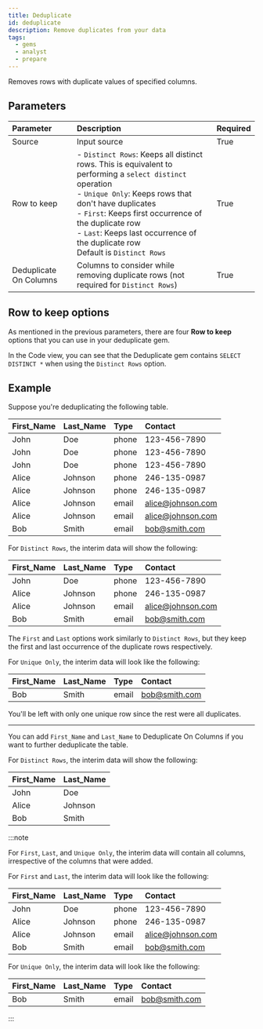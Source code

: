 ```yaml
---
title: Deduplicate
id: deduplicate
description: Remove duplicates from your data
tags:
  - gems
  - analyst
  - prepare
---
```


Removes rows with duplicate values of specified columns.

## Parameters

| Parameter              | Description                                                                                                                                                                                                                                                                                                                  | Required |
| :--------------------- | :--------------------------------------------------------------------------------------------------------------------------------------------------------------------------------------------------------------------------------------------------------------------------------------------------------------------------- | :------- |
| Source                 | Input source                                                                                                                                                                                                                                                                                                                 | True     |
| Row to keep            | - `Distinct Rows`: Keeps all distinct rows. This is equivalent to performing a `select distinct` operation <br/>- `Unique Only`: Keeps rows that don't have duplicates <br/>- `First`: Keeps first occurrence of the duplicate row <br/>- `Last`: Keeps last occurrence of the duplicate row <br/>Default is `Distinct Rows` | True     |
| Deduplicate On Columns | Columns to consider while removing duplicate rows (not required for `Distinct Rows`)                                                                                                                                                                                                                                         | True     |

## Row to keep options

As mentioned in the previous parameters, there are four **Row to keep** options that you can use in your deduplicate gem.

In the Code view, you can see that the Deduplicate gem contains `SELECT DISTINCT *` when using the `Distinct Rows` option.

## Example

Suppose you're deduplicating the following table.

| First_Name | Last_Name | Type  | Contact           |
| :--------- | :-------- | :---- | :---------------- |
| John       | Doe       | phone | 123-456-7890      |
| John       | Doe       | phone | 123-456-7890      |
| John       | Doe       | phone | 123-456-7890      |
| Alice      | Johnson   | phone | 246-135-0987      |
| Alice      | Johnson   | phone | 246-135-0987      |
| Alice      | Johnson   | email | alice@johnson.com |
| Alice      | Johnson   | email | alice@johnson.com |
| Bob        | Smith     | email | bob@smith.com     |

For `Distinct Rows`, the interim data will show the following:

| First_Name | Last_Name | Type  | Contact           |
| :--------- | :-------- | :---- | :---------------- |
| John       | Doe       | phone | 123-456-7890      |
| Alice      | Johnson   | phone | 246-135-0987      |
| Alice      | Johnson   | email | alice@johnson.com |
| Bob        | Smith     | email | bob@smith.com     |

The `First` and `Last` options work similarly to `Distinct Rows`, but they keep the first and last occurrence of the duplicate rows respectively.

For `Unique Only`, the interim data will look like the following:

| First_Name | Last_Name | Type  | Contact       |
| :--------- | :-------- | :---- | :------------ |
| Bob        | Smith     | email | bob@smith.com |

You'll be left with only one unique row since the rest were all duplicates.

---

You can add `First_Name` and `Last_Name` to Deduplicate On Columns if you want to further deduplicate the table.

For `Distinct Rows`, the interim data will show the following:

| First_Name | Last_Name |
| :--------- | :-------- |
| John       | Doe       |
| Alice      | Johnson   |
| Bob        | Smith     |

:::note

For `First`, `Last`, and `Unique Only`, the interim data will contain all columns, irrespective of the columns that were added.

For `First` and `Last`, the interim data will look like the following:

| First_Name | Last_Name | Type  | Contact           |
| :--------- | :-------- | :---- | :---------------- |
| John       | Doe       | phone | 123-456-7890      |
| Alice      | Johnson   | phone | 246-135-0987      |
| Alice      | Johnson   | email | alice@johnson.com |
| Bob        | Smith     | email | bob@smith.com     |

For `Unique Only`, the interim data will look like the following:

| First_Name | Last_Name | Type  | Contact       |
| :--------- | :-------- | :---- | :------------ |
| Bob        | Smith     | email | bob@smith.com |

:::
